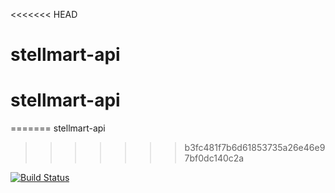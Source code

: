 <<<<<<< HEAD
# stellmart-api
# stellmart-api
=======
stellmart-api
>>>>>>> b3fc481f7b6d61853735a26e46e97bf0dc140c2a

[![Build Status](https://stellmart.visualstudio.com/_apis/public/build/definitions/d9e73913-ed4d-47da-95c7-61ae7fa6b0a2/5/badge)](https://stellmart.visualstudio.com/stellmart/_build/index?definitionId=5)

